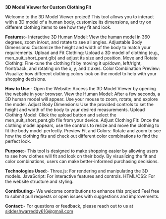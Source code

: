 ****3D Model Viewer for Custom Clothing Fit****

Welcome to the 3D Model Viewer project! This tool allows you to interact with a 3D model of a human body, customize its dimensions, and try on different clothing items to see how they fit and look.

**Features**:-
Interactive 3D Human Model: View the human model in 360 degrees, zoom in/out, and rotate to see all angles.
Adjustable Body Dimensions: Customize the height and width of the body to match your requirements.
Upload and Fit Clothing: Upload a 3D model of clothing (e.g., men_suit_short_pant.glb) and adjust its size and position.
Move and Rotate Clothing: Fine-tune the clothing fit by moving it up/down, left/right, front/back, and rotating on the x, y, and z axes.
Color Combination Preview: Visualize how different clothing colors look on the model to help with your shopping decisions.


**How to Use**:-
Open the Website: Access the 3D Model Viewer by opening the website in your browser.
View the Human Model: After a few seconds, a 3D human model will appear. Use your mouse to zoom, rotate, and explore the model.
Adjust Body Dimensions: Use the provided controls to set the height and width of the body to your desired measurements.
Upload Clothing Model: Click the upload button and select the men_suit_short_pant.glb file from your device.
Adjust Clothing Fit: Once the clothing model appears, use the controls to resize and move the clothing to fit the body model perfectly.
Preview Fit and Colors: Rotate and zoom to see how the clothing fits and check out different color combinations to find the perfect look.

**Purpose**:-
This tool is designed to make shopping easier by allowing users to see how clothes will fit and look on their body. By visualizing the fit and color combinations, users can make better-informed purchasing decisions.

**Technologies Used**:-
Three.js: For rendering and manipulating the 3D models.
JavaScript: For interactive features and controls.
HTML/CSS: For the website structure and styling.

**Contributing**:-
We welcome contributions to enhance this project! Feel free to submit pull requests or open issues with suggestions and improvements.

**Contact**:-
For questions or feedback, please reach out to us at siddeshwarreddy616@gmail.com
